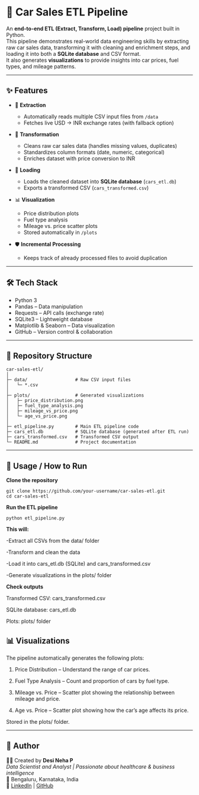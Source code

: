 ﻿# 🚗 Car Sales ETL Pipeline

An **end-to-end ETL (Extract, Transform, Load) pipeline** project built in Python.  
This pipeline demonstrates real-world data engineering skills by extracting raw car sales data, transforming it with cleaning and enrichment steps, and loading it into both a **SQLite database** and CSV format.  
It also generates **visualizations** to provide insights into car prices, fuel types, and mileage patterns.

---

## ✨ Features
- 🔄 **Extraction**
  - Automatically reads multiple CSV input files from `/data`
  - Fetches live USD → INR exchange rates (with fallback option)

- 🧹 **Transformation**
  - Cleans raw car sales data (handles missing values, duplicates)
  - Standardizes column formats (date, numeric, categorical)
  - Enriches dataset with price conversion to INR

- 💾 **Loading**
  - Loads the cleaned dataset into **SQLite database** (`cars_etl.db`)
  - Exports a transformed CSV (`cars_transformed.csv`)

- 📊 **Visualization**
  - Price distribution plots
  - Fuel type analysis
  - Mileage vs. price scatter plots
  - Stored automatically in `/plots`

- 🛡 **Incremental Processing**
  - Keeps track of already processed files to avoid duplication

---

## 🛠 Tech Stack
- Python 3  
- Pandas – Data manipulation  
- Requests – API calls (exchange rate)  
- SQLite3 – Lightweight database  
- Matplotlib & Seaborn – Data visualization  
- GitHub – Version control & collaboration  

---

## 📂 Repository Structure
```text
car-sales-etl/
│
├─ data/                  # Raw CSV input files
│   └─ *.csv
│
├─ plots/                 # Generated visualizations
│   ├─ price_distribution.png
│   ├─ fuel_type_analysis.png
│   ├─ mileage_vs_price.png
│   └─ age_vs_price.png
│
├─ etl_pipeline.py        # Main ETL pipeline code
├─ cars_etl.db            # SQLite database (generated after ETL run)
├─ cars_transformed.csv   # Transformed CSV output
└─ README.md              # Project documentation
```
---

## 🚀 Usage / How to Run

**Clone the repository**
```text
git clone https://github.com/your-username/car-sales-etl.git
cd car-sales-etl
```

**Run the ETL pipeline**
```text
python etl_pipeline.py
```

**This will:**

-Extract all CSVs from the data/ folder

-Transform and clean the data

-Load it into cars_etl.db (SQLite) and cars_transformed.csv

-Generate visualizations in the plots/ folder

**Check outputs**

Transformed CSV: cars_transformed.csv

SQLite database: cars_etl.db

Plots: plots/ folder

## 📊 Visualizations

The pipeline automatically generates the following plots:

 1. Price Distribution – Understand the range of car prices.

 2. Fuel Type Analysis – Count and proportion of cars by fuel type.

 3. Mileage vs. Price – Scatter plot showing the relationship between mileage and price.

 4. Age vs. Price – Scatter plot showing how the car’s age affects its price.

Stored in the plots/ folder.

---

## 📌 Author  
👩‍💻 Created by **Desi Neha P**  
_Data Scientist and Analyst | Passionate about healthcare & business intelligence_  
📍 Bengaluru, Karnataka, India  
🔗 [LinkedIn](https://www.linkedin.com/in/desi-neha-prakash-652605326/) | [GitHub](https://github.com/Desi-Neha/patient-waitlist-dashboard)  
